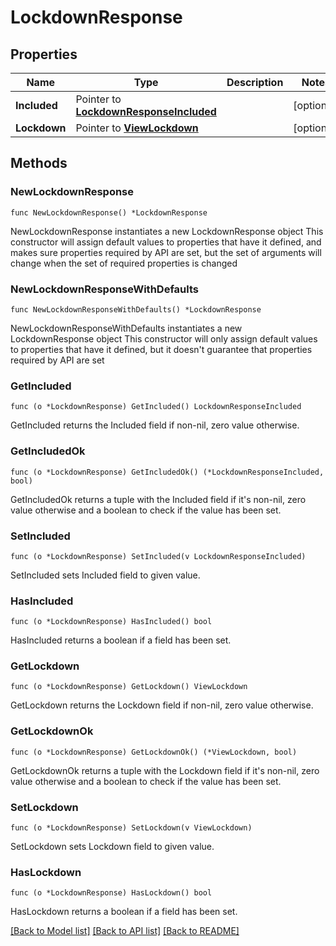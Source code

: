# LockdownResponse

## Properties

Name | Type | Description | Notes
------------ | ------------- | ------------- | -------------
**Included** | Pointer to [**LockdownResponseIncluded**](LockdownResponseIncluded.md) |  | [optional] 
**Lockdown** | Pointer to [**ViewLockdown**](ViewLockdown.md) |  | [optional] 

## Methods

### NewLockdownResponse

`func NewLockdownResponse() *LockdownResponse`

NewLockdownResponse instantiates a new LockdownResponse object
This constructor will assign default values to properties that have it defined,
and makes sure properties required by API are set, but the set of arguments
will change when the set of required properties is changed

### NewLockdownResponseWithDefaults

`func NewLockdownResponseWithDefaults() *LockdownResponse`

NewLockdownResponseWithDefaults instantiates a new LockdownResponse object
This constructor will only assign default values to properties that have it defined,
but it doesn't guarantee that properties required by API are set

### GetIncluded

`func (o *LockdownResponse) GetIncluded() LockdownResponseIncluded`

GetIncluded returns the Included field if non-nil, zero value otherwise.

### GetIncludedOk

`func (o *LockdownResponse) GetIncludedOk() (*LockdownResponseIncluded, bool)`

GetIncludedOk returns a tuple with the Included field if it's non-nil, zero value otherwise
and a boolean to check if the value has been set.

### SetIncluded

`func (o *LockdownResponse) SetIncluded(v LockdownResponseIncluded)`

SetIncluded sets Included field to given value.

### HasIncluded

`func (o *LockdownResponse) HasIncluded() bool`

HasIncluded returns a boolean if a field has been set.

### GetLockdown

`func (o *LockdownResponse) GetLockdown() ViewLockdown`

GetLockdown returns the Lockdown field if non-nil, zero value otherwise.

### GetLockdownOk

`func (o *LockdownResponse) GetLockdownOk() (*ViewLockdown, bool)`

GetLockdownOk returns a tuple with the Lockdown field if it's non-nil, zero value otherwise
and a boolean to check if the value has been set.

### SetLockdown

`func (o *LockdownResponse) SetLockdown(v ViewLockdown)`

SetLockdown sets Lockdown field to given value.

### HasLockdown

`func (o *LockdownResponse) HasLockdown() bool`

HasLockdown returns a boolean if a field has been set.


[[Back to Model list]](../README.md#documentation-for-models) [[Back to API list]](../README.md#documentation-for-api-endpoints) [[Back to README]](../README.md)


